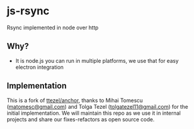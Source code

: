 # js-rsync

Rsync implemented in node over http

## Why?

- It is node.js you can run in multiple platforms, we use that for easy electron integration

## Implementation

This is a fork of [ttezel/anchor](https://github.com/ttezel/anchor), thanks to Mihai Tomescu (matomesc@gmail.com) and Tolga Tezel (tolgatezel11@gmail.com) for the initial implementation. We will maintain this repo as we use it in internal projects and share our fixes-refactors as open source code.
